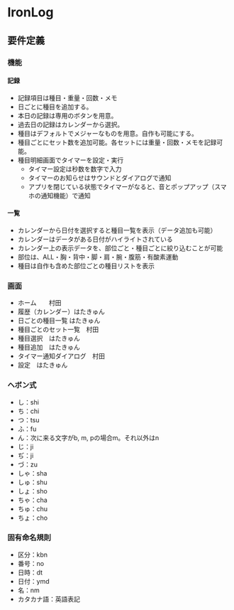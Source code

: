 
# IronLog

## 要件定義

### 機能

#### 記録
- 記録項目は種目・重量・回数・メモ
- 日ごとに種目を追加する。
- 本日の記録は専用のボタンを用意。
- 過去日の記録はカレンダーから選択。
- 種目はデフォルトでメジャーなものを用意。自作も可能にする。
- 種目ごとにセット数を追加可能。各セットには重量・回数・メモを記録可能。
- 種目明細画面でタイマーを設定・実行
  - タイマー設定は秒数を数字で入力
  - タイマーのお知らせはサウンドとダイアログで通知
  - アプリを閉じている状態でタイマーがなると、音とポップアップ（スマホの通知機能）で通知

#### 一覧
- カレンダーから日付を選択すると種目一覧を表示（データ追加も可能）
- カレンダーはデータがある日付がハイライトされている
- カレンダー上の表示データを、部位ごと・種目ごとに絞り込むことが可能
- 部位は、ALL・胸・背中・脚・肩・腕・腹筋・有酸素運動
- 種目は自作も含めた部位ごとの種目リストを表示

### 画面
- ホーム　　村田
- 履歴（カレンダー）はたきゅん
- 日ごとの種目一覧 はたきゅん
- 種目ごとのセット一覧　村田
- 種目選択　はたきゅん
- 種目追加　はたきゅん
- タイマー通知ダイアログ　村田
- 設定　はたきゅん

### ヘボン式
- し：shi
- ち：chi
- つ：tsu
- ふ：fu
- ん：次に来る文字がb, m, pの場合m。それ以外はn
- じ：ji
- ぢ：ji
- づ：zu
- しゃ：sha
- しゅ：shu
- しょ：sho
- ちゃ：cha
- ちゅ：chu
- ちょ：cho

### 固有命名規則
- 区分：kbn
- 番号：no
- 日時：dt
- 日付：ymd
- 名：nm
- カタカナ語：英語表記
